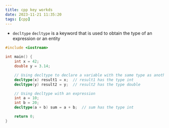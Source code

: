 ```yaml
---
title: cpp key workds
date: 2023-11-21 11:35:20
tags: [cpp]
---
```


- `decltype`
`decltype` is a keyword that is used to obtain the type of an expression or an entity
```cpp
#include <iostream>

int main() {
    int x = 42;
    double y = 3.14;

    // Using decltype to declare a variable with the same type as another variable
    decltype(x) result1 = x;  // result1 has the type int
    decltype(y) result2 = y;  // result2 has the type double

    // Using decltype with an expression
    int a = 10;
    int b = 20;
    decltype(a + b) sum = a + b;  // sum has the type int

    return 0;
}
```